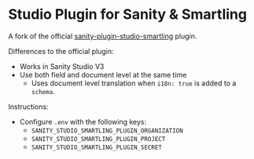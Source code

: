# Studio Plugin for Sanity & Smartling

A fork of the official [sanity-plugin-studio-smartling](https://github.com/sanity-io/sanity-plugin-studio-smartling) plugin.

Differences to the official plugin:

- Works in Sanity Studio V3
- Use both field and document level at the same time
  - Uses document level translation when `i18n: true` is added to a `schema`.

Instructions:

- Configure `.env` with the following keys:
  - `SANITY_STUDIO_SMARTLING_PLUGIN_ORGANIZATION`
  - `SANITY_STUDIO_SMARTLING_PLUGIN_PROJECT`
  - `SANITY_STUDIO_SMARTLING_PLUGIN_SECRET`
